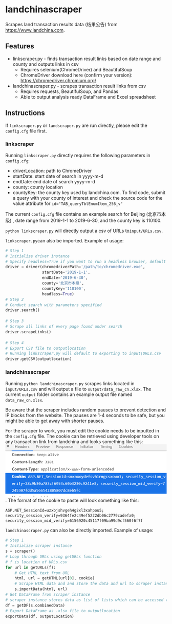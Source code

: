 # landchinascraper

Scrapes land transaction results data (结果公告) from https://www.landchina.com.

## Features

- linkscraper.py - finds transaction result links based on date range and county and outputs links in csv
  - Requires selenium(ChromeDriver) and BeautifulSoup
  - ChromeDriver download here (confirm your version): https://chromedriver.chromium.org/
- landchinascraper.py - scrapes transaction result links from csv 
  - Requires requests, BeautifulSoup, and Pandas
  - Able to output analysis ready DataFrame and Excel spreadsheet

## Instructions 

If `linkscraper.py` or `landscraper.py` are run directly, please edit the `config.cfg` file first. 

### linkscraper

Running `linkscraper.py`  directly requires the following parameters in `config.cfg`:

- driverLocation: path to ChromeDriver
- startDate: start date of search in yyyy-m-d
- endDate: end date of search yyyy-m-d
- county: county location
- countyKey: the county key used by landchina.com. To find code, submit a query with your county of interest and check the source code for the value attribute for `id="TAB_queryTblEnumItem_256_v"`

The current `config.cfg` file contains an example search for Beijing (北京市本级) , date range from 2019-1-1 to 2019-6-30, and the county key is 110100.

`python linkscraper.py` will directly output a csv of URLs to`input/URLs.csv`.

`linkscraper.py`can also be imported. Example of usage:

```python
# Step 1
# Initialize driver instance
# Specify headless=True if you want to run a headless browser, default is False
driver = driver(chromedriverPath='/path/to/chromedriver.exe',
                startDate='2019-1-1',
                endDate='2019-6-30',
                county='北京市本级',
                countyKey='110100',
                headless=True)
# Step 2
# Conduct search with parameters specified
driver.search()

# Step 3
# Scrape all links of every page found under search
driver.scrapeLinks()

# Step 4
# Export CSV file to outputlocation
# Running linkscraper.py will default to exporting to input\URLs.csv
driver.getCSV(outputlocation)
```

### landchinascraper

Running `python landchinascraper.py` scrapes links located in `input/URLs.csv` and will output a file to `output/data_raw_cn.xlsx`. The current `output` folder contains an example output file named `data_raw_cn.xlsx`.

Be aware that the scraper includes random pauses to prevent detection and IP blocks from the website. The pauses are 1-4 seconds to be safe, but you might be able to get away with shorter pauses.

For the scraper to work, you must edit the cookie needs to be inputted in the `config.cfg` file. The cookie can be retrieved using developer tools on any transaction link from landchina and looks something like this:
![cookie](images/cookie.png).
The format of the cookie to paste will look something like this:

```
ASP.NET_SessionId=uzxbjshvgeh4g2xl3xahpou5; security_session_verify=9364fe2c49ef5222db06c2779cadefa0; security_session_mid_verify=6156920c45117f09ba99d9cf560f6f7f
```

`landchinascraper.py` can also be directly imported. Example of usage:

```python
# Step 1
# Initialize scraper instance
s = scraper()
# Loop through URLs using getURLs function
# f is location of URLs.csv
for url in getURLs(f):
	# Get HTML text from URL
	html, url = getHTML(url[0], cookie)
	# Scrape HTML data and and store the data and url to scraper instance
	s.importData(html, url)
# Get DataFrame from scraper instance
# scraper instance stores data as list of lists which can be accessed through s.combinedData
df = getDF(s.combinedData)
# Export DataFrame as .xlsx file to outputlocation
exportData(df, outputLocation)
```